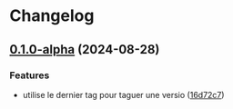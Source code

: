 # Changelog

## [0.1.0-alpha](https://github.com/Seboran/nirinapass/compare/v0.0.3-alpha...v0.1.0-alpha) (2024-08-28)


### Features

* utilise le dernier tag pour taguer une versio ([16d72c7](https://github.com/Seboran/nirinapass/commit/16d72c78595438cb03056de0adc7dfec18ff4e19))
